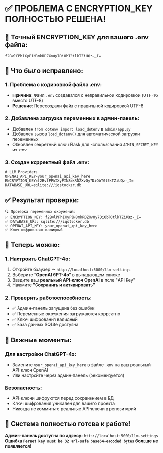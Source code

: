 # ✅ ПРОБЛЕМА С ENCRYPTION_KEY ПОЛНОСТЬЮ РЕШЕНА!

## 🔑 **Точный ENCRYPTION_KEY для вашего .env файла:**

```
f2BvlPPhIXyPIN8mkRDZXvOy7DiObT0tlkTZiUQz-_I=
```

## 🔧 **Что было исправлено:**

### 1. **Проблема с кодировкой файла .env:**
- **Причина**: Файл `.env` создавался с неправильной кодировкой (UTF-16 вместо UTF-8)
- **Решение**: Пересоздали файл с правильной кодировкой UTF-8

### 2. **Добавлена загрузка переменных в админ-панель:**
- Добавлен `from dotenv import load_dotenv` в `admin/app.py`
- Добавлен вызов `load_dotenv()` для автоматической загрузки переменных
- Обновлен секретный ключ Flask для использования `ADMIN_SECRET_KEY` из .env

### 3. **Создан корректный файл .env:**
```env
# LLM Providers
OPENAI_API_KEY=your_openai_api_key_here
ENCRYPTION_KEY=f2BvlPPhIXyPIN8mkRDZXvOy7DiObT0tlkTZiUQz-_I=
DATABASE_URL=sqlite:///iqstocker.db
```

## ✅ **Результат проверки:**

```
🔍 Проверка переменных окружения:
✅ ENCRYPTION_KEY: f2BvlPPhIXyPIN8mkRDZXvOy7DiObT0tlkTZiUQz-_I=
✅ DATABASE_URL: sqlite:///iqstocker.db
✅ OPENAI_API_KEY: your_openai_api_key_here
✅ Ключ шифрования валидный
```

## 🚀 **Теперь можно:**

### **1. Настроить ChatGPT-4o:**
1. Откройте браузер → `http://localhost:5000/llm-settings`
2. Выберите **"OpenAI GPT-4o"** в выпадающем списке
3. Введите ваш **реальный API-ключ OpenAI** в поле "API Key"
4. Нажмите **"Сохранить и активировать"**

### **2. Проверить работоспособность:**
- ✅ Админ-панель запущена без ошибок
- ✅ Переменные окружения загружаются корректно
- ✅ Ключ шифрования валидный
- ✅ База данных SQLite доступна

## 📝 **Важные моменты:**

### **Для настройки ChatGPT-4o:**
- Замените `your_openai_api_key_here` в файле `.env` на ваш реальный API-ключ OpenAI
- Или настройте через админ-панель (рекомендуется)

### **Безопасность:**
- API-ключи шифруются перед сохранением в БД
- Ключ шифрования уникален для вашего проекта
- Никогда не коммитьте реальные API-ключи в репозиторий

## 🎉 **Система полностью готова к работе!**

**Админ-панель доступна по адресу:** `http://localhost:5000/llm-settings`
**Ошибка `Fernet key must be 32 url-safe base64-encoded bytes` больше не появляется!**
